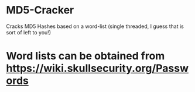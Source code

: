 # MD5-Cracker
Cracks MD5 Hashes based on a word-list (single threaded, I guess that is sort of left to you!)
# Word lists can be obtained from https://wiki.skullsecurity.org/Passwords
